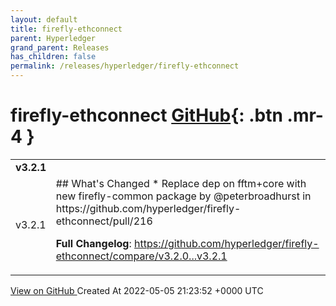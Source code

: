```yaml
---
layout: default
title: firefly-ethconnect
parent: Hyperledger
grand_parent: Releases
has_children: false
permalink: /releases/hyperledger/firefly-ethconnect
---
```


# firefly-ethconnect <span class="fs-3 right-align">[GitHub](https://github.com/hyperledger/firefly-ethconnect){: .btn .mr-4 }</span>


<div>
    <table>
        <tr>
            <td colspan="2">
                <b>
                    v3.2.1
                </b>
            </td>
        </tr>
        <tr>
            <td>
                <span class="chip">
                    v3.2.1
                </span>
            </td>
            <td>
                ## What's Changed
* Replace dep on fftm+core with new firefly-common package by @peterbroadhurst in https://github.com/hyperledger/firefly-ethconnect/pull/216


**Full Changelog**: https://github.com/hyperledger/firefly-ethconnect/compare/v3.2.0...v3.2.1
            </td>
        </tr>
    </table>
    <a href="https://github.com/hyperledger/firefly-ethconnect/releases/tag/v3.2.1" class=".btn">
        View on GitHub
    </a>
    <span class="right-align">
        Created At 2022-05-05 21:23:52 +0000 UTC
    </span>
</div>

